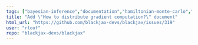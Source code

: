 ```yaml
---
tags: ["bayesian-inference","documentation","hamiltonian-monte-carlo","help-wanted","probabilistic-programming","sampling-methods"]
title: "Add \"How to distribute gradient computation?\" document"
html_url: "https://github.com/blackjax-devs/blackjax/issues/319"
user: "rlouf"
repo: "blackjax-devs/blackjax"
---
```


